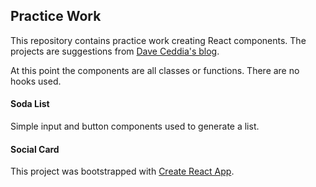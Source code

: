 ## Practice Work

This repository contains practice work creating React components.  The projects are suggestions from [Dave Ceddia's blog](https://daveceddia.com/react-practice-projects/).

At this point the components are all classes or functions.  There are no hooks used.

#### Soda List

Simple input and button components used to generate a list.

#### Social Card


   
This project was bootstrapped with [Create React App](https://github.com/facebook/create-react-app).